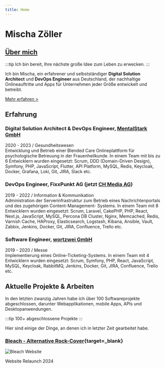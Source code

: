 ```yaml
---
title: Home
---
```


# Mischa Zöller


## [Über mich](../ueber-mich)

:::tip
Ich bin bereit, Ihre nächste große Idee zum Leben zu erwecken.
:::

Ich bin Mischa, ein erfahrener und selbstständiger __Digital Solution Architect__ und __DevOps Engineer__ aus 
Deutschland, der nachhaltige Onlineauftritte und Apps für Unternehmen jeder Größe entwickelt und betreibt.

[Mehr erfahren >](./ueber-mich)


## Erfahrung

### Digital Solution Architect & DevOps Engineer, <a href="https://mentalstark.online" target="_blank">MentalStark GmbH</a>

2020 - 2023 / Gesundheitswesen  
Entwicklung und Betrieb einer Blended Care Onlineplattform für psychologische Betreuung in der Frauenheilkunde. In 
einem Team mit bis zu 6 Entwicklern wurden eingesetzt: Scrum, DDD (Domain-Driven Design), Symfony, PHP, JavaScript, 
Flutter, API Platform, MySQL, Redis, Keycloak, Docker, Grafana, Loki, Git, JIRA, Slack etc.

### DevOps Engineer, FixxPunkt AG (jetzt <a href="https://chmedia.ch" target="_blank">CH Media AG</a>)

2019 - 2022 / Information & Kommunikation  
Administration der Serverinfrastruktur zum Betrieb eines Nachrichtenportals und des zugehörigen Content-Management-
Systems. In einem Team mit 8 Entwicklern wurden eingesetzt: Scrum, Laravel, CakePHP, PHP, React, Next.js, JavaScript, MySQL, Percona DB
Cluster, Nginx, Memcached, Redis, Varnish Cache, HAProxy, Elasticsearch, Logstash, Kibana, Ansible, Vault, Zabbix,
Jenkins, Docker, Git, JIRA, Confluence, Trello etc.

### Software Engineer, <a href="https://www.wortzwei.de" target="_blank">wortzwei GmbH</a>

2019 - 2020 / Messe  
Implementierung eines Online-Ticketing-Systems. In einem Team mit 4 Entwicklern wurden eingesetzt: Scrum, Symfony, PHP, 
React, JavaScript, MySQL, Keycloak, RabbitMQ, Jenkins, Docker, Git, JIRA, Confluence, Trello etc.

<!--
## Fähigkeiten

- Ansible
- Docker
- Kubernetes
- Selenium
- Vagrant
-->

## Aktuelle Projekte & Arbeiten

In den letzten zwanzig Jahren habe ich über 100 Softwareprojekte abgeschlossen, darunter Web&shy;applikationen, mobile Apps,
APIs und Desktop&shy;anwendungen.

:::tip
100+ abgeschlossene Projekte
:::

Hier sind einige der Dinge, an denen ich in letzter Zeit gearbeitet habe.

### [Bleach - Alternative Rock-Cover](https://bleach-music.de){target=_blank}

![Bleach Website](/bleach_site_200w.webp)

Website Relaunch 2024

<!--
[Alle Projekte >](./projekte)
-->

<!--
## Blog

[Alle Beiträge >](./blog)
-->

